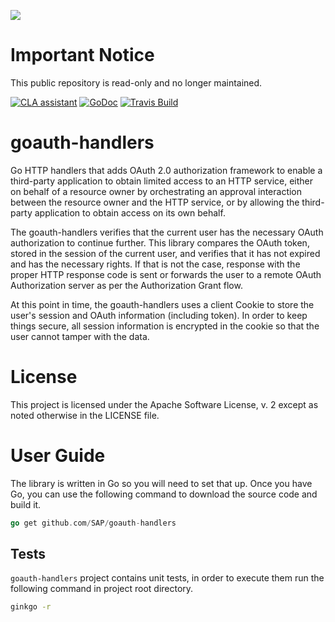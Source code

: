 ![](https://img.shields.io/badge/STATUS-NOT%20CURRENTLY%20MAINTAINED-red.svg?longCache=true&style=flat)

# Important Notice
This public repository is read-only and no longer maintained.

[![CLA assistant](https://cla-assistant.io/readme/badge/SAP/goauth-handlers)](https://cla-assistant.io/SAP/goauth-handlers)
[![GoDoc](https://godoc.org/github.com/SAP/aker?status.svg)](https://godoc.org/github.com/SAP/goauth-handlers)
[![Travis Build](https://travis-ci.org/SAP/goauth-handlers.svg?branch=master)](https://travis-ci.org/SAP/goauth-handlers)

# goauth-handlers

Go HTTP handlers that adds OAuth 2.0 authorization framework to enable a third-party
application to obtain limited access to an HTTP service, either on behalf of a resource
owner by orchestrating an approval interaction between the resource owner and the HTTP
service, or by allowing the third-party application to obtain access on its own behalf.

The goauth-handlers verifies that the current user has the necessary OAuth authorization to continue further.
This library compares the OAuth token, stored in the session of the current user, and verifies that it has not
expired and has the necessary rights. If that is not the case, response with the proper HTTP response code is
sent or forwards the user to a remote OAuth Authorization server as per the Authorization Grant flow.

At this point in time, the goauth-handlers uses a client Cookie to store the user's session and OAuth information
(including token). In order to keep things secure, all session information is encrypted in the cookie so
that the user cannot tamper with the data.

# License
This project is licensed under the Apache Software License, v. 2 except as noted otherwise in the LICENSE file.

# User Guide

The library is written in Go so you will need to set that up. Once you have Go, you can use the following command to download the source code and build it.

```go
go get github.com/SAP/goauth-handlers
```

## Tests

`goauth-handlers` project contains unit tests, in order to execute them run the following command in project root directory.

```bash
ginkgo -r
```

